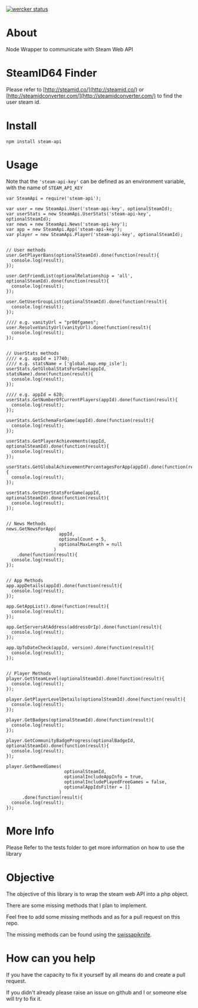 [![wercker status](https://app.wercker.com/status/b8600ecd75b2a620d06ea912c29502c6/m/master "wercker status")](https://app.wercker.com/project/bykey/b8600ecd75b2a620d06ea912c29502c6)

# About
Node Wrapper to communicate with Steam Web API

# SteamID64 Finder
Please refer to [http://steamid.co/](http://steamid.co/) or [http://steamidconverter.com/](http://steamidconverter.com/) to find the user steam id.


# Install
`npm install steam-api`

# Usage
Note that the `'steam-api-key'` can be defined as an environment variable, with the name of `STEAM_API_KEY`
```
var SteamApi = require('steam-api');

var user = new SteamApi.User('steam-api-key', optionalSteamId);
var userStats = new SteamApi.UserStats('steam-api-key', optionalSteamId);
var news = new SteamApi.News('steam-api-key');
var app = new SteamApi.App('steam-api-key');
var player = new SteamApi.Player('steam-api-key', optionalSteamId);


// User methods
user.GetPlayerBans(optionalSteamId).done(function(result){
  console.log(result);
});

user.GetFriendList(optionalRelationship = 'all', optionalSteamId).done(function(result){
  console.log(result);
});

user.GetUserGroupList(optionalSteamId).done(function(result){
  console.log(result);
});

//// e.g. vanityUrl = "pr00fgames";
user.ResolveVanityUrl(vanityUrl).done(function(result){
  console.log(result);
});


// UserStats methods
//// e.g. appId = 17740;
//// e.g. statsName = ['global.map.emp_isle'];
userStats.GetGlobalStatsForGame(appId, statsName).done(function(result){
  console.log(result);
});

//// e.g. appId = 620;
userStats.GetNumberOfCurrentPlayers(appId).done(function(result){
  console.log(result);
});

userStats.GetSchemaForGame(appId).done(function(result){
  console.log(result);
});

userStats.GetPlayerAchievements(appId, optionalSteamId).done(function(result){
  console.log(result);
});

userStats.GetGlobalAchievementPercentagesForApp(appId).done(function(result){
  console.log(result);
});

userStats.GetUserStatsForGame(appId, optionalSteamId).done(function(result){
  console.log(result);
});


// News Methods
news.GetNewsForApp(
                    appId,
                    optionalCount = 5,
                    optionalMaxLength = null
                  )
    .done(function(result){
  console.log(result);
});


// App Methods
app.appDetails(appId).done(function(result){
  console.log(result);
});

app.GetAppList().done(function(result){
  console.log(result);
});

app.GetServersAtAddress(addressOrIp).done(function(result){
  console.log(result);
});

app.UpToDateCheck(appId, version).done(function(result){
  console.log(result);
});


// Player Methods
player.GetSteamLevel(optionalSteamId).done(function(result){
  console.log(result);
});

player.GetPlayerLevelDetails(optionalSteamId).done(function(result){
  console.log(result);
});

player.GetBadges(optionalSteamId).done(function(result){
  console.log(result);
});

player.GetCommunityBadgeProgress(optionalBadgeId, optionalSteamId).done(function(result){
  console.log(result);
});

player.GetOwnedGames(
                      optionalSteamId, 
                      optionalIncludeAppInfo = true, 
                      optionalIncludePlayedFreeGames = false, 
                      optionalAppIdsFilter = []
                    )
      .done(function(result){
  console.log(result);
});
```

# More Info
Please Refer to the tests folder to get more information on how to use the library

# Objective
The objective of this library is to wrap the steam web API into a php object.

There are some missing methods that I plan to implement.

Feel free to add some missing methods and as for a pull request on this repo.

The missing methods can be found using the [swissapiknife](https://github.com/Lagg/steam-swissapiknife).

# How can you help
If you have the capacity to fix it yourself by all means do and create a pull request.

If you didn't already please raise an issue on github and I or someone else will try to fix it.